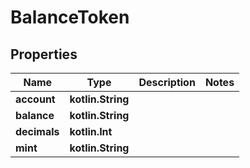 
# BalanceToken

## Properties
Name | Type | Description | Notes
------------ | ------------- | ------------- | -------------
**account** | **kotlin.String** |  | 
**balance** | **kotlin.String** |  | 
**decimals** | **kotlin.Int** |  | 
**mint** | **kotlin.String** |  | 



